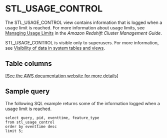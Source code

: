 # STL\_USAGE\_CONTROL<a name="r_STL_USAGE_CONTROL"></a>

The STL\_USAGE\_CONTROL view contains information that is logged when a usage limit is reached\. For more information about usage limits, see [Managing Usage Limits](https://docs.aws.amazon.com/redshift/latest/mgmt/managing-cluster-usage-limits.html) in the *Amazon Redshift Cluster Management Guide*\. 

STL\_USAGE\_CONTROL is visible only to superusers\. For more information, see [Visibility of data in system tables and views](c_visibility-of-data.md)\.

## Table columns<a name="r_STL_USAGE_CONTROL-table-columns"></a>

[\[See the AWS documentation website for more details\]](http://docs.aws.amazon.com/redshift/latest/dg/r_STL_USAGE_CONTROL.html)

## Sample query<a name="r_STL_USAGE_CONTROL-sample-queries"></a>

The following SQL example returns some of the information logged when a usage limit is reached\. 

```
select query, pid, eventtime, feature_type
from stl_usage_control
order by eventtime desc
limit 5;
```